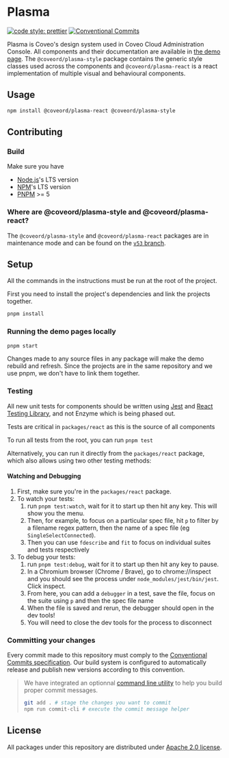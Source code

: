 # Plasma

[![code style: prettier](https://img.shields.io/badge/code_style-prettier-ff69b4.svg?style=flat-square)](https://github.com/prettier/prettier)
[![Conventional Commits](https://img.shields.io/badge/Conventional%20Commits-1.0.0-yellow.svg?style=flat-square&logo=appveyor)](https://conventionalcommits.org)

Plasma is Coveo's design system used in Coveo Cloud Administration Console. All components and their documentation are available in [the demo page](https://plasma.coveo.com/). The `@coveord/plasma-style` package contains the generic style classes used across the components and `@coveord/plasma-react` is a react implementation of multiple visual and behavioural components.

## Usage

```bash
npm install @coveord/plasma-react @coveord/plasma-style
```

## Contributing

### Build

Make sure you have

-   [Node.js](https://nodejs.org/)'s LTS version
-   [NPM](https://www.npmjs.com/package/npm)'s LTS version
-   [PNPM](https://pnpm.io/installation) >= 5

### Where are @coveord/plasma-style and @coveord/plasma-react?

The `@coveord/plasma-style` and `@coveord/plasma-react` packages are in maintenance mode and can be found on the [`v53` branch](https://github.com/coveo/plasma/tree/v53).

## Setup

All the commands in the instructions must be run at the root of the project.

First you need to install the project's dependencies and link the projects together.

```bash
pnpm install
```

### Running the demo pages locally

```bash
pnpm start
```

Changes made to any source files in any package will make the demo rebuild and refresh. Since the projects are in the same repository and we use pnpm, we don't have to link them together.

### Testing

All new unit tests for components should be written using [Jest](https://jestjs.io/) and [React Testing Library](https://testing-library.com/), and not Enzyme which is being phased out.

Tests are critical in `packages/react` as this is the source of all components

To run all tests from the root, you can run `pnpm test`

Alternatively, you can run it directly from the `packages/react` package, which also allows using two other testing methods:

#### Watching and Debugging

1. First, make sure you're in the `packages/react` package.
2. To watch your tests:
    1. run `pnpm test:watch`, wait for it to start up then hit any key. This will show you the menu.
    2. Then, for example, to focus on a particular spec file, hit `p` to filter by a filename regex pattern, then the name of a spec file (eg `SingleSelectConnected`).
    3. Then you can use `fdescribe` and `fit` to focus on individual suites and tests respectively
3. To debug your tests:
    1. run `pnpm test:debug`, wait for it to start up then hit any key to pause.
    2. In a Chromium browser (Chrome / Brave), go to chrome://inspect and you should see the process under `node_modules/jest/bin/jest`. Click inspect.
    3. From here, you can add a `debugger` in a test, save the file, focus on the suite using `p` and then the spec file name
    4. When the file is saved and rerun, the debugger should open in the dev tools!
    5. You will need to close the dev tools for the process to disconnect

### Committing your changes

Every commit made to this repository must comply to the [Conventional Commits specification](https://www.conventionalcommits.org/). Our build system is configured to automatically release and publish new versions according to this convention.

> We have integrated an optionnal [command line utility](https://github.com/commitizen/cz-cli) to help you build proper commit messages.
>
> ```bash
> git add . # stage the changes you want to commit
> npm run commit-cli # execute the commit message helper
> ```

## License

All packages under this repository are distributed under [Apache 2.0 license](LICENSE).
